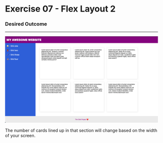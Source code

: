 # Exercise 07 - Flex Layout 2

### Desired Outcome

---

![Example Image](./desired-outcome.png)

The number of cards lined up in that section will change based on the width of your screen.